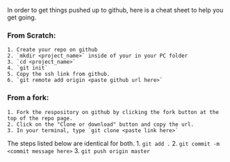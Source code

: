In order to get things pushed up to github, here is a cheat sheet to help you get going.

### From Scratch:
    1. Create your repo on github
    2. `mkdir <project_name>` inside of your in your PC folder
    3. `cd <project_name>`
    4. `git init`
    5. Copy the ssh link from github.
    6. `git remote add origin <paste github url here>`

### From a fork:
    1. Fork the respository on github by clicking the fork button at the top of the repo page.
    2. Click on the "Clone or download" button and copy the url.
    3. In your terminal, type `git clone <paste link here>`

The steps listed below are identical for both.
    1. `git add .`
    2. `git commit -m <commit message here>`
    3. `git push origin master`
